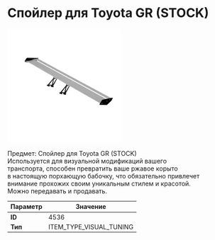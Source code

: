 # Спойлер для Toyota GR (STOCK)

![Item Image](../img/4536.webp?raw=true)

Предмет: Спойлер для Toyota GR (STOCK)<br>Используется для визуальной модификаций вашего<br>транспорта, способен превратить ваше ржавое корыто<br>в настоящую порхающую бабочку, что обязательно привлечет<br>внимание прохожих своим уникальным стилем и красотой.<br>Можно передавать и продавать.


| Параметр | Значение |
|----------|----------|
| **ID** | 4536 |
| **Тип** | ITEM_TYPE_VISUAL_TUNING |

